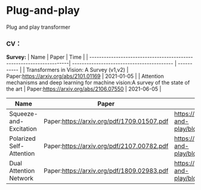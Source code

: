 # Plug-and-play
Plug and play transformer

### CV：
**Survey:**
| Name                                                                 | Paper                                      |           Time           |
| ---------------------------------------------------------------------| ------------------------------------------ |         -----------      |
| Transformers in Vision: A Survey (v1,v2)                             | Paper:https://arxiv.org/abs/2101.01169     |         2021-01-05       |
| Attention mechanisms and deep learning for machine vision:A survey of the state of the art   | Paper:https://arxiv.org/abs/2106.07550 |         2021-06-05       |




| Name                     | Paper                                      | Tutorial                                                     |
| ------------------------ | ------------------------------------------ | ------------------------------------------------------------ |
| Squeeze-and-Excitation   | Paper:https://arxiv.org/pdf/1709.01507.pdf | https://github.com/leader402/Plug-and-play/blob/main/cv/tutorial/SE.py |
| Polarized Self-Attention | Paper:https://arxiv.org/pdf/2107.00782.pdf | https://github.com/leader402/Plug-and-play/blob/main/cv/tutorial/PSA.py |
| Dual Attention Network   | Paper:https://arxiv.org/pdf/1809.02983.pdf | https://github.com/leader402/Plug-and-play/blob/main/cv/tutorial/DaNet.py |

